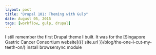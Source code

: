 ```yaml
---
layout: post
title: "Drupal 101: Theming with Gulp"
date: August 05, 2015
tags: [workflow, gulp, drupal]
---
```

I still remember the first Drupal theme I built. It was for the [Singapore Gastric Cancer Consortium website]({{ site.url }}/blog/the-one-i-cut-my-teeth-on/)
install browsersync module
